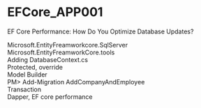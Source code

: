 # EFCore_APP001
EF Core Performance: How Do You Optimize Database Updates?

Microsoft.EntityFreamworkcore.SqlServer <br>
Microsoft.EntityFreamworkCore.tools <br>
Adding DatabaseContext.cs <br>
Protected, override <br>
Model Builder <br>
PM> Add-Migration AddCompanyAndEmployee <br>
Transaction <br>
Dapper, EF core performance <br>
